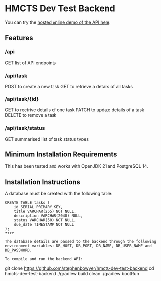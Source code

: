 # HMCTS Dev Test Backend

You can try the [hosted online demo of the API here](http://peter.widearea.org:4000/api).

## Features

### /api

GET list of API endpoints

### /api/task

POST to create a new task
GET to retrieve a details of all tasks

### /api/task/{id}

GET to rectrive details of one task
PATCH to update details of a task
DELETE to remove a task

### /api/task/status

GET summarised list of task status types

## Minimum Installation Requirements

This has been tested and works with OpenJDK 21 and PostgreSQL 14.

## Installation Instructions

A database must be created with the following table:

```
CREATE TABLE tasks (
    id SERIAL PRIMARY KEY,
    title VARCHAR(255) NOT NULL,
    description VARCHAR(2048) NULL,
    status VARCHAR(50) NOT NULL,
    due_date TIMESTAMP NOT NULL
);
zzzz

The database details are passed to the backend through the following environment variables: DB_HOST, DB_PORT, DB_NAME, DB_USER_NAME and DB_PASSWORD.

To compile and run the backend API:

```
git clone https://github.com/stephenbowyer/hmcts-dev-test-backend
cd hmcts-dev-test-backend
./gradlew build clean
./gradlew bootRun
```
